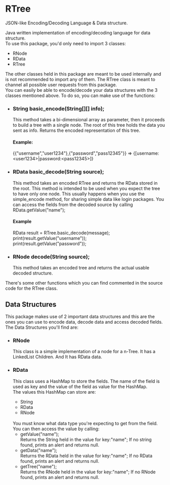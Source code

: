 # RTree
JSON-like Encoding/Decoding Language &amp; Data structure.

<p>
Java written implementation of encoding/decoding language for data structure. <br>
To use this package, you'd only need to import 3 classes:
<ul>
  <li>
    RNode
  </li>
  <li>
    RData
  </li>
  <li>
    RTree
  </li>
</ul>
The other classes held in this package are meant to be used internally and is not recommended to import any of them.
The RTree class is meant to channel all possible user requests from this package. <br>
You can easily be able to encode/decode your data structures with the 3 classes mentioned above.
To do so, you can make use of the functions:
<ul>
  <li>
    <h3>String basic_encode(String[][] info);</h3> 
    <p>This method takes a bi-dimensional array as parameter, then it proceeds to build a tree
    with a single node. The root of this tree holds the data you sent as info. Returns the encoded 
    representation of this tree.</p>
    <h4>Example:</h4>
    <p>
    {{"username","user1234"},{"password","pass12345"}} => {[username:&lt;user1234&gt;|password:&lt;pass12345&gt;]}
    </p>
  </li>
  <li>
  <h3>RData basic_decode(String source);</h3> 
    <p>
    This method takes an encoded RTree and returns the RData stored in the root.
    This method is intended to be used when you expect the tree to have only one node. This usually happens
    when you use the simple_encode method, for sharing simple data like login packages.
    You can access the fields from the decoded source by calling RData.getValue("name");
    </p>
    <h4>
    Example
    </h4>
    <p>
    RData result = RTree.basic_decode(message);<br>
    print(result.getValue("username"));<br>
    print(result.getValue("password"));
    </p>
  </li>
  <li>
  <h3>RNode decode(String source);</h3>
  <p>
  This method takes an encoded tree and returns the actual usable decoded structure.
  </p>
  </li>
</ul>
There's some other functions which you can find commented in the source code for the RTree class.<br>
<h2>Data Structures</h2>
<p>
This package makes use of 2 important data structures and this are the ones you can use
to encode data, decode data and access decoded fields. The Data Structures you'll find are:
<ul>
<li>
  <h3>RNode</h3>
  <p>
    This class is a simple implementation of a node for a n-Tree. It has a LinkedList<RNode> Children.
    And It has RData data.
  </p>
</li>
<li>
  <h3>RData</h3>
  <p>
    This class uses a HashMap to store the fields. The name of the field is used as key
    and the value of the field as value for the HashMap. <br>
    The values this HashMap can store are:
    <ul>
      <li>
        String  
      </li>
      <li>
        RData
      </li>
      <li>
        RNode
      </li>
    </ul>
    <br>
    You must know what data type you're expecting to get from the field.
    You can then access the value by calling:
    <ul>
      <li>
        getValue("name");<br>
        Returns the String held in the value for key:"name"; If no string found, prints an alert and returns null.
      </li>
      <li>
        getData("name");<br>
        Returns the RData held in the value for key:"name"; If no RData found, prints an alert and returns null.
      </li>
      <li>
        getTree("name");<br>
        Returns the RNode held in the value for key:"name"; If no RNode found, prints an alert and returns null.
      </li>
    <ul>
  </p>
</li>
</ul>
</p>
</p>
